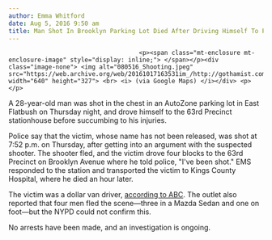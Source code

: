 ```yaml
---
author: Emma Whitford
date: Aug 5, 2016 9:50 am
title: Man Shot In Brooklyn Parking Lot Died After Driving Himself To Police Station
---
```


	
										<p><span class="mt-enclosure mt-enclosure-image" style="display: inline;"> </span></p><div class="image-none"> <img alt="080516_Shooting.jpeg" src="https://web.archive.org/web/20161017163531im_/http://gothamist.com/attachments/nyc_ewhitford/080516_Shooting.jpeg" width="640" height="327"> <br> <i> (via Google Maps) </i></div> <p></p>

<p>A 28-year-old man was shot in the chest in an AutoZone parking lot in East Flatbush on Thursday night, and drove himself to the 63rd Precinct stationhouse before succumbing to his injuries. </p>

<p>Police say that the victim, whose name has not been released, was shot at 7:52 p.m. on Thursday, after getting into an argument with the suspected shooter. The shooter fled, and the victim drove four blocks to the 63rd Precinct on Brooklyn Avenue where he told police, &quot;I&apos;ve been shot.&quot; EMS responded to the station and transported the victim to Kings County Hospital, where he died an hour later. </p>

<p>The victim was a dollar van driver, <a href="https://web.archive.org/web/20161017163531/http://abc7ny.com/news/man-shot-to-death-in-autozone-parking-lot/1457998/">according to ABC</a>. The outlet also reported that four men fled the scene&#x2014;three in a Mazda Sedan and one on foot&#x2014;but the NYPD could not confirm this. </p>

<p>No arrests have been made, and an investigation is ongoing.</p>					
										
									
				